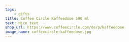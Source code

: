 ```yaml
---
tags:
    - gifts
title: Coffee Circle Kaffeedose 500 ml
text: Nice text
shop_url: https://www.coffeecircle.com/de/p/kaffeedose
image_name: coffeecircle-kaffeedose.jpg
---
```

